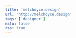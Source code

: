 ```yaml
---
title: 'melchoyce.design'
url: 'http://melchoyce.design'
tags: ['designer']
nsfw: false
rss: true
---
```

